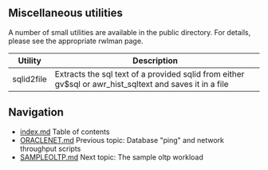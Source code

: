 ## Miscellaneous utilities

A number of small utilities are available in the public directory.
For details, please see the appropriate rwlman page.

|Utility|Description|
|-------|-----------|
|sqlid2file|Extracts the sql text of a provided sqlid from either gv$sql or awr_hist_sqltext and saves it in a file|


## Navigation
* [index.md](index.md#rwpload-simulator-users-guide) Table of contents
* [ORACLENET.md](ORACLENET.md) Previous topic: Database "ping" and network throughput scripts
* [SAMPLEOLTP.md](SAMPLEOLTP.md) Next topic: The sample oltp workload
